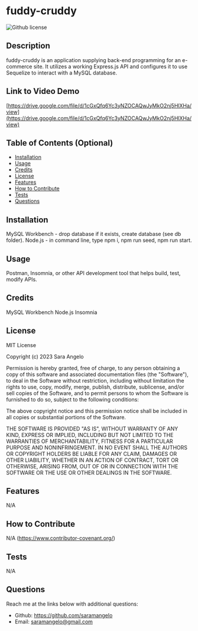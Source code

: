 # fuddy-cruddy 
![Github license](https://img.shields.io/static/v1?label=License&message=MIT&color=brightgreen)

## Description 
fuddy-cruddy is an application supplying back-end programming for an e-commerce site. It utilizes a working Express.js API and configures it to use Sequelize to interact with a MySQL database.

## Link to Video Demo
[https://drive.google.com/file/d/1cGxQfq6Yc3yNZOCAQwJyMkO2nj5HlXHa/view](https://drive.google.com/file/d/1cGxQfq6Yc3yNZOCAQwJyMkO2nj5HlXHa/view)
  
## Table of Contents (Optional)
    
- [Installation](#installation)
- [Usage](#usage)
- [Credits](#credits)
- [License](#license)
- [Features](#features)
- [How to Contribute](#how-to-contribute)
- [Tests](#tests)
- [Questions](#questions)
  
## Installation
MySQL Workbench - drop database if it exists, create database (see db folder). 
Node.js - in command line, type npm i, npm run seed, npm run start.
  
  
## Usage
Postman, Insomnia, or other API development tool that helps build, test, modify APIs.
   
  
## Credits
MySQL Workbench
Node.js
Insomnia


## License
MIT License

Copyright (c) 2023 Sara Angelo

Permission is hereby granted, free of charge, to any person obtaining a copy
of this software and associated documentation files (the "Software"), to deal
in the Software without restriction, including without limitation the rights
to use, copy, modify, merge, publish, distribute, sublicense, and/or sell
copies of the Software, and to permit persons to whom the Software is
furnished to do so, subject to the following conditions:

The above copyright notice and this permission notice shall be included in all
copies or substantial portions of the Software.

THE SOFTWARE IS PROVIDED "AS IS", WITHOUT WARRANTY OF ANY KIND, EXPRESS OR
IMPLIED, INCLUDING BUT NOT LIMITED TO THE WARRANTIES OF MERCHANTABILITY,
FITNESS FOR A PARTICULAR PURPOSE AND NONINFRINGEMENT. IN NO EVENT SHALL THE
AUTHORS OR COPYRIGHT HOLDERS BE LIABLE FOR ANY CLAIM, DAMAGES OR OTHER
LIABILITY, WHETHER IN AN ACTION OF CONTRACT, TORT OR OTHERWISE, ARISING FROM,
OUT OF OR IN CONNECTION WITH THE SOFTWARE OR THE USE OR OTHER DEALINGS IN THE
SOFTWARE.



## Features
N/A


## How to Contribute
N/A
(https://www.contributor-covenant.org/)
  

## Tests
N/A
  

## Questions
Reach me at the links below with additional questions:
- Github: https://github.com/saramangelo
- Email: saramangelo@gmail.com
